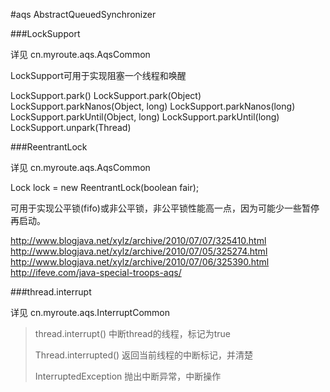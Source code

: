 #aqs  AbstractQueuedSynchronizer

###LockSupport

详见 cn.myroute.aqs.AqsCommon

LockSupport可用于实现阻塞一个线程和唤醒

LockSupport.park()
LockSupport.park(Object)
LockSupport.parkNanos(Object, long)
LockSupport.parkNanos(long)
LockSupport.parkUntil(Object, long)
LockSupport.parkUntil(long)
LockSupport.unpark(Thread)
            
###ReentrantLock

详见 cn.myroute.aqs.AqsCommon

Lock lock = new ReentrantLock(boolean fair);

可用于实现公平锁(fifo)或非公平锁，非公平锁性能高一点，因为可能少一些暂停再启动。

http://www.blogjava.net/xylz/archive/2010/07/07/325410.html
http://www.blogjava.net/xylz/archive/2010/07/05/325274.html
http://www.blogjava.net/xylz/archive/2010/07/06/325390.html
http://ifeve.com/java-special-troops-aqs/


###thread.interrupt

详见 cn.myroute.aqs.InterruptCommon

>thread.interrupt()  中断thread的线程，标记为true
>
> Thread.interrupted() 返回当前线程的中断标记，并清楚
> 
> InterruptedException  抛出中断异常，中断操作
>









